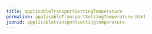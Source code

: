 ```yaml
---
title: applicableTransportSettingTemperature
permalink: applicableTransportSettingTemperature.html
jsonid: applicabletransportsettingtemperature
---
```

